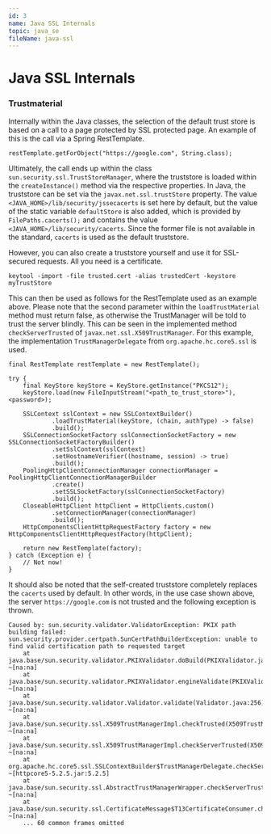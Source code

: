 ```yaml
---
id: 3
name: Java SSL Internals
topic: java_se
fileName: java-ssl
---
```


# Java SSL Internals

### Trustmaterial

Internally within the Java classes, the selection of the default trust store is based on a call to a page protected by
SSL protected page. An example of this is the call via a Spring RestTemplate.

```
restTemplate.getForObject("https://google.com", String.class);
```

Ultimately, the call ends up within the class `sun.security.ssl.TrustStoreManager`, where the truststore is loaded
within the `createInstance()` method via the respective properties. In Java, the truststore
can be set via the `javax.net.ssl.trustStore` property. The value `<JAVA_HOME>/lib/security/jssecacerts` is set here
by default, but the value of the static variable `defaultStore` is also added, which is provided by
`FilePaths.cacerts();` and contains the value `<JAVA_HOME>/lib/security/cacerts`. Since the former file
is not available in the standard, `cacerts` is used as the default truststore.

However, you can also create a truststore yourself and use it for SSL-secured requests. All you need is a certificate.

```
keytool -import -file trusted.cert -alias trustedCert -keystore myTrustStore
```

This can then be used as follows for the RestTemplate used as an example above. Please note that the second parameter
within the `loadTrustMaterial` method must return false, as otherwise the TrustManager will be told to trust the server
blindly. This can be seen in the implemented method `checkServerTrusted` of `javax.net.ssl.X509TrustManager`. For this
example, the implementation `TrustManagerDelegate` from `org.apache.hc.core5.ssl` is used.

```
final RestTemplate restTemplate = new RestTemplate();

try {
    final KeyStore keyStore = KeyStore.getInstance("PKCS12");
    keyStore.load(new FileInputStream("<path_to_trust_store>"), <password>);

    SSLContext sslContext = new SSLContextBuilder()
            .loadTrustMaterial(keyStore, (chain, authType) -> false)
            .build();
    SSLConnectionSocketFactory sslConnectionSocketFactory = new SSLConnectionSocketFactoryBuilder()
            .setSslContext(sslContext)
            .setHostnameVerifier((hostname, session) -> true)
            .build();
    PoolingHttpClientConnectionManager connectionManager = PoolingHttpClientConnectionManagerBuilder
            .create()
            .setSSLSocketFactory(sslConnectionSocketFactory)
            .build();
    CloseableHttpClient httpClient = HttpClients.custom()
            .setConnectionManager(connectionManager)
            .build();
    HttpComponentsClientHttpRequestFactory factory = new HttpComponentsClientHttpRequestFactory(httpClient);

    return new RestTemplate(factory);
} catch (Exception e) {
    // Not now!
}
```

It should also be noted that the self-created truststore completely replaces the `cacerts` used by default. In other
words, in the use case shown above, the server `https://google.com` is not trusted and the following exception is
thrown.

```
Caused by: sun.security.validator.ValidatorException: PKIX path building failed: sun.security.provider.certpath.SunCertPathBuilderException: unable to find valid certification path to requested target
	at java.base/sun.security.validator.PKIXValidator.doBuild(PKIXValidator.java:388) ~[na:na]
	at java.base/sun.security.validator.PKIXValidator.engineValidate(PKIXValidator.java:271) ~[na:na]
	at java.base/sun.security.validator.Validator.validate(Validator.java:256) ~[na:na]
	at java.base/sun.security.ssl.X509TrustManagerImpl.checkTrusted(X509TrustManagerImpl.java:241) ~[na:na]
	at java.base/sun.security.ssl.X509TrustManagerImpl.checkServerTrusted(X509TrustManagerImpl.java:113) ~[na:na]
	at org.apache.hc.core5.ssl.SSLContextBuilder$TrustManagerDelegate.checkServerTrusted(SSLContextBuilder.java:505) ~[httpcore5-5.2.5.jar:5.2.5]
	at java.base/sun.security.ssl.AbstractTrustManagerWrapper.checkServerTrusted(SSLContextImpl.java:1430) ~[na:na]
	at java.base/sun.security.ssl.CertificateMessage$T13CertificateConsumer.checkServerCerts(CertificateMessage.java:1302) ~[na:na]
	... 60 common frames omitted
```
